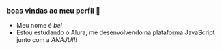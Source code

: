 ### boas vindas ao meu perfil 🌟
- Meu nome é _bel_
- Estou estudando o Alura, me desenvolvendo na plataforma JavaScript junto com a _ANAJU!!!_

